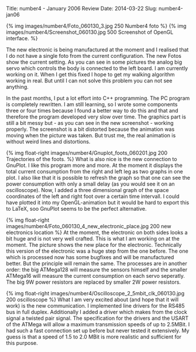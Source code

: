 Title: number4 - January 2006 Review
Date: 2014-03-22
Slug: number4-jan06


{% img images/number4/Foto_060130_3.jpg 250 Number4 foto %}
{% img images/number4/Screenshot_060130.jpg 500 Screenshot of OpenGL interface. %}

The new electronic is being manufactured at the moment and I realised that I do not have a single foto from the current configuration. The new Fotos show the current setting. As you can see in some pictures the analog big servo which controls the body is connected to the left board. I am currently working on it. When I get this fixed I hope to get my walking algorithm working in real. But until I can not solve this problem you can not see anything.

In the past months, I put a lot effort into C++ programming. The PC program is completely rewritten. I am still learning, so I wrote some components three or four times because I found a better way to do this and that and therefore the program developed very slow over time. The graphics part is still a bit messy but - as you can see in the new screenshot - working properly. The screenshot is a bit distorted because the animation was moving when the picture was taken. But trust me, the real animation is without weird lines and distortions.

{% img float-right images/number4/Gnuplot_foots_060201.jpg 200 Trajectories of the foots. %}
What is also nice is the new connection to GnuPlot. I like this program more and more. At the moment it displays the total current consumption from the right and left leg as two graphs in one plot. I also like that it is possible to refresh the graph so that one can see the power consumption with only a small delay (as you would see it on an oscilloscope). Now, I added a three dimensional graph of the space coordinates of the left and right foot over a certain time intervall. I could have plotted it into my OpenGL-animation but it would be hard to export this to LaTeX, soo GnuPlot seems to be the perfect alternative.

{% img float-right images/number4/Foto_060130_4_new_electronic_place.jpg 200 new electronics location %}
At the moment, the electronic on both sides looks a bit huge and is not very well crafted. This is what I am working on at the moment. The picture shows the new place for the electronic. Technically this version of the electronic was a huge step from the one before. The one which is processed now has some bugfixes and will be manufactured better. But the principle will remain the same. The processes are in another order: the big ATMega128 will measure the sensors himself and the smaller ATMega16 will measure the current consumption on each servo seperatly. The big 9W power resistors are replaced by smaller 2W power resistors.

{% img float-right images/number4/Oscilloscope_2_5mbit_clk_060130.jpg 200 oscilloscope %}
What I am very excited about (and hope that it will work) is the new communication. I implemented line drivers for the RS485 bus in full duplex. Additionally I added a driver which makes from the clock signal a twisted pair signal. The specification for the drivers and the USART of the ATMega will allow a maximum transmission speeds of up to 2.5MBit. I had such a fast connection set up before but never tested it extensively. My guess is that a speed of 1.5 to 2.0 MBit is more realistic and sufficient for this purpose.

